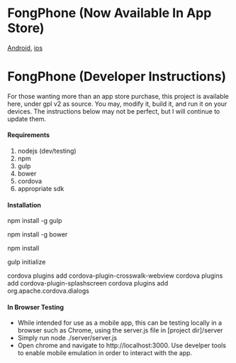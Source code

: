 # FongPhone (Now Available In App Store)
[Android](https://play.google.com/store/apps/details?id=com.fongphone), [ios](https://itunes.apple.com/us/app/fongphone/id1073371447?ls=1&mt=8)

# FongPhone (Developer Instructions)

For those wanting more than an app store purchase, this project is available here, under gpl v2 as source. You may, modify it, build it, and run it on your devices. The instructions below may not be perfect, but I will continue to update them.

#### Requirements
1. nodejs (dev/testing)
2. npm
3. gulp
4. bower
5. cordova
6. appropriate sdk

#### Installation

npm install -g gulp

npm install -g bower

npm install

gulp initialize

cordova plugins add cordova-plugin-crosswalk-webview
cordova plugins add cordova-plugin-splashscreen
cordova plugins add org.apache.cordova.dialogs

#### In Browser Testing

- While intended for use as a mobile app, this can be testing locally in a browser such as Chrome, using the server.js file in [project dir]/server
- Simply run node ./server/server.js
- Open chrome and navigate to http://localhost:3000. Use develper tools to enable mobile emulation in order to interact with the app.
